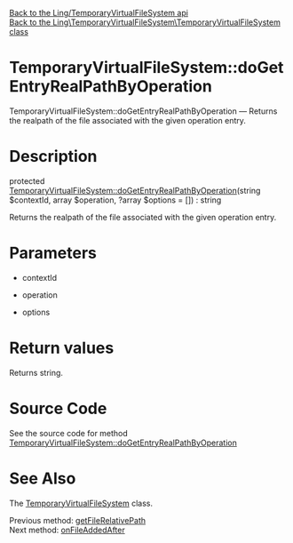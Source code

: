 [Back to the Ling/TemporaryVirtualFileSystem api](https://github.com/lingtalfi/TemporaryVirtualFileSystem/blob/master/doc/api/Ling/TemporaryVirtualFileSystem.md)<br>
[Back to the Ling\TemporaryVirtualFileSystem\TemporaryVirtualFileSystem class](https://github.com/lingtalfi/TemporaryVirtualFileSystem/blob/master/doc/api/Ling/TemporaryVirtualFileSystem/TemporaryVirtualFileSystem.md)


TemporaryVirtualFileSystem::doGetEntryRealPathByOperation
================



TemporaryVirtualFileSystem::doGetEntryRealPathByOperation — Returns the realpath of the file associated with the given operation entry.




Description
================


protected [TemporaryVirtualFileSystem::doGetEntryRealPathByOperation](https://github.com/lingtalfi/TemporaryVirtualFileSystem/blob/master/doc/api/Ling/TemporaryVirtualFileSystem/TemporaryVirtualFileSystem/doGetEntryRealPathByOperation.md)(string $contextId, array $operation, ?array $options = []) : string




Returns the realpath of the file associated with the given operation entry.




Parameters
================


- contextId

    

- operation

    

- options

    


Return values
================

Returns string.








Source Code
===========
See the source code for method [TemporaryVirtualFileSystem::doGetEntryRealPathByOperation](https://github.com/lingtalfi/TemporaryVirtualFileSystem/blob/master/TemporaryVirtualFileSystem.php#L535-L538)


See Also
================

The [TemporaryVirtualFileSystem](https://github.com/lingtalfi/TemporaryVirtualFileSystem/blob/master/doc/api/Ling/TemporaryVirtualFileSystem/TemporaryVirtualFileSystem.md) class.

Previous method: [getFileRelativePath](https://github.com/lingtalfi/TemporaryVirtualFileSystem/blob/master/doc/api/Ling/TemporaryVirtualFileSystem/TemporaryVirtualFileSystem/getFileRelativePath.md)<br>Next method: [onFileAddedAfter](https://github.com/lingtalfi/TemporaryVirtualFileSystem/blob/master/doc/api/Ling/TemporaryVirtualFileSystem/TemporaryVirtualFileSystem/onFileAddedAfter.md)<br>

